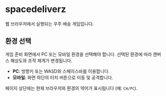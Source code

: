 # spacedeliverz

웹 브라우저에서 실행되는 우주 배송 게임입니다.

## 환경 선택
게임 준비 화면에서 PC 또는 모바일 환경을 선택해야 합니다. 선택된 환경에 따라 캔버스 해상도와 조작 체계가 변경됩니다.

- **PC**: 방향키 또는 WASD와 스페이스바를 이용합니다.
- **모바일**: 화면 하단의 터치 버튼으로 이동 및 공격합니다.

페이지 상단에는 현재 브라우저와 환경의 약어가 표시됩니다 (예: `CH/PC`).